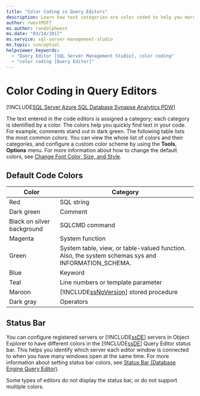 ```yaml
---
title: "Color Coding in Query Editors"
description: Learn how text categories are color coded to help you more easily find specific text, and how you can configure a custom color scheme.
author: rwestMSFT
ms.author: randolphwest
ms.date: "03/14/2017"
ms.service: sql-server-management-studio
ms.topic: conceptual
helpviewer_keywords:
  - "Query Editor [SQL Server Management Studio], color coding"
  - "color coding [Query Editor]"
---
```


# Color Coding in Query Editors

[!INCLUDE[SQL Server Azure SQL Database Synapse Analytics PDW](../includes/applies-to-version/sql-asdb-asdbmi-asa-pdw.md)]

The text entered in the code editors is assigned a category; each category is identified by a color. The colors help you quickly find text in your code. For example, comments stand out in dark green. The following table lists the most common colors. You can view the whole list of colors and their categories, and configure a custom color scheme by using the **Tools**, **Options** menu. For more information about how to change the default colors, see [Change Font Color, Size, and Style](change-font-color-size-and-style.md).  
  
## Default Code Colors  
  
|Color|Category|  
|-----------|--------------|  
|Red|SQL string|  
|Dark green|Comment|  
|Black on silver background|SQLCMD command|  
|Magenta|System function|  
|Green|System table, view, or table-valued function. Also, the system schemas sys and INFORMATION_SCHEMA.|  
|Blue|Keyword|  
|Teal|Line numbers or template parameter|  
|Maroon|[!INCLUDE[ssNoVersion](../includes/ssnoversion-md.md)] stored procedure|  
|Dark gray|Operators|  
  
## Status Bar  
 You can configure registered servers or [!INCLUDE[ssDE](../includes/ssde-md.md)] servers in Object Explorer to have different colors in the [!INCLUDE[ssDE](../includes/ssde-md.md)] Query Editor status bar. This helps you identify which server each editor window is connected to when you have many windows open at the same time. For more information about setting status bar colors, see [Status Bar &#40;Database Engine Query Editor&#41;](status-bar-database-engine-query-editor.md).  
  
 Some types of editors do not display the status bar, or do not support multiple colors.  
  
